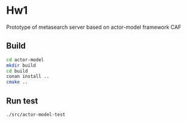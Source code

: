 # Hw1
Prototype of metasearch server based on actor-model framework CAF

## Build

```bash
cd actor-model
mkdir build
cd build 
conan install ..
cmake ..
```

## Run test

```bash
./src/actor-model-test
```